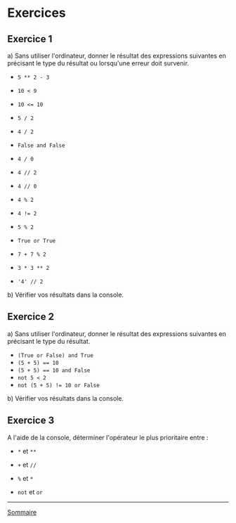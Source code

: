 # Exercices 

## Exercice 1

a) Sans utiliser l'ordinateur, donner le résultat des expressions suivantes en précisant le type du résultat ou lorsqu'une erreur doit survenir.

- `5 ** 2 - 3`

- `10 < 9`

- `10 <= 10`

- `5 / 2`

- `4 / 2`

- `False and False`

- `4 / 0`

- `4 // 2`

- `4 // 0`

- `4 % 2`

- `4 != 2`

- `5 % 2`

- `True or True`

- `7 + 7 % 2`

- `3 * 3 ** 2`

- `'4' // 2`

b) Vérifier vos résultats dans la console.

## Exercice 2

a) Sans utiliser l'ordinateur, donner le résultat des expressions suivantes en précisant le type du résultat.

- `(True or False) and True`
- `(5 + 5) == 10`
- `(5 + 5) == 10 and False`
- `not 5 < 2`
- `not (5 + 5) != 10 or False`

b) Vérifier vos résultats dans la console.

## Exercice 3

A l'aide de la console, déterminer l'opérateur le plus prioritaire entre :

- `*` et `**`

- `+` et `//`

- `%` et `*`

- `not` et `or`

_______________

[Sommaire](./../../../première/)